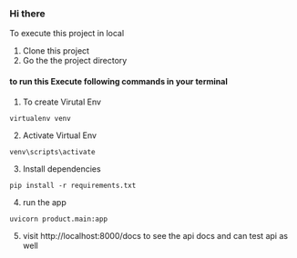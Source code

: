 ### Hi there

To execute this project in local
1. Clone this project
2. Go the the project directory
#### to run this Execute following commands in your terminal
1. To create Virutal Env
``` bash
virtualenv venv
```
2. Activate Virtual Env
```
venv\scripts\activate
```
3. Install dependencies
```
pip install -r requirements.txt
```
4. run the app
```
uvicorn product.main:app
```
5. visit http://localhost:8000/docs to see the api docs and can test api as well